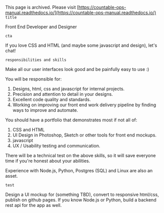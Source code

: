 This page is archived. Please visit [https://countable-ops-manual.readthedocs.io/](https://countable-ops-manual.readthedocs.io/)
`title`

Front End Developer and Designer

`cta`

If you love CSS and HTML (and maybe some javascript and design), let's chat!

`responsibilities and skills`

Make all our user interfaces look good and be painfully easy to use :)

You will be responsible for:

1. Designs, html, css and javascript for internal projects.
2. Precision and attention to detail in your designs.
3. Excellent code quality and standards.
4. Working on improving our front end work delivery pipeline by finding ways to improve and automate.

You should have a portfolio that demonstrates most if not all of:

1. CSS and HTML
2. UI Design in Photoshop, Sketch or other tools for front end mockups.
3. javascript
4. UX / Usability testing and communication.

There will be a technical test on the above skills, so it will save everyone time if you're honest about your abilities.

Experience with Node.js, Python, Postgres (SQL) and Linux are also an asset.

`test`

Design a UI mockup for (something TBD), convert to responsive html/css, publish on github pages. If you know Node.js or Python, build a backend rest api for the app as well.
